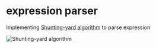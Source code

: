 # expression parser

Implementing [Shunting-yard algorithm](https://en.wikipedia.org/wiki/Shunting-yard_algorithm) to parse expression

![Shunting-yard algorithm](https://upload.wikimedia.org/wikipedia/commons/thumb/2/24/Shunting_yard.svg/1280px-Shunting_yard.svg.png "Shunting-yard algorithm")
